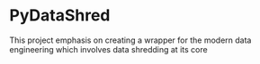 # PyDataShred
This project emphasis on creating a wrapper for the modern data engineering which involves data shredding at its core
